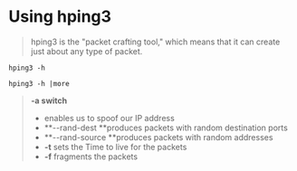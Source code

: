 # Using hping3

> hping3 is the "packet crafting tool," which means that it can create just about any type of packet.

```
hping3 -h
```

```
hping3 -h |more
```



> **-a switch**
> * enables us to spoof our IP address
> * **--rand-dest **produces packets with random destination ports
> * **--rand-source **produces packets with random addresses
> * **-t**
>   sets the Time to live for the packets
> * **-f**
>   fragments the packets



